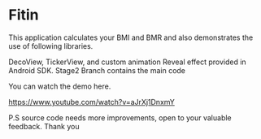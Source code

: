 # Fitin

This application calculates your BMI and BMR and also demonstrates the
use of following libraries.

DecoView, TickerView, and custom animation Reveal effect provided in Android SDK.
Stage2 Branch contains the main code

You can watch the demo here.

https://www.youtube.com/watch?v=aJrXj1DnxmY

P.S source code needs more improvements, open to your
valuable feedback. Thank you
